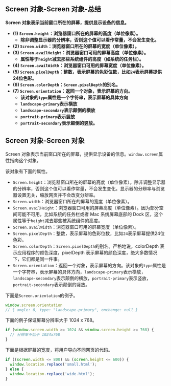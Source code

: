 ## Screen 对象-Screen 对象-总结

**Screen 对象表示当前窗口所在的屏幕，提供显示设备的信息。**

- **(1) `Screen.height`：浏览器窗口所在的屏幕的高度（单位像素）。**
  - **除非调整显示器的分辨率，否则这个值可以看作常量，不会发生变化。**
- **(2) `Screen.width`：浏览器窗口所在的屏幕的宽度（单位像素）。**
- **(3) `Screen.availHeight`：浏览器窗口可用的屏幕高度（单位像素）。**
  - **属性等于`height`减去那些系统组件的高度（如系统的任务栏）。**
- **(4) `Screen.availWidth`：浏览器窗口可用的屏幕宽度（单位像素）。**
- **(5) `Screen.pixelDepth`：整数，表示屏幕的色彩位数，比如`24`表示屏幕提供24位色彩。**
- **(6) `Screen.colorDepth`：`Screen.pixelDepth`的别名。**
- **(7) `Screen.orientation`：返回一个对象，表示屏幕的方向。**
  - **该对象的`type`属性是一个字符串，表示屏幕的具体方向**
  - **`landscape-primary`表示横放**
  - **`landscape-secondary`表示颠倒的横放**
  - **`portrait-primary`表示竖放**
  - **`portrait-secondary`表示颠倒的竖放。**

## Screen 对象-Screen 对象

Screen 对象表示当前窗口所在的屏幕，提供显示设备的信息。`window.screen`属性指向这个对象。

该对象有下面的属性。

- `Screen.height`：浏览器窗口所在的屏幕的高度（单位像素）。除非调整显示器的分辨率，否则这个值可以看作常量，不会发生变化。显示器的分辨率与浏览器设置无关，缩放网页并不会改变分辨率。
- `Screen.width`：浏览器窗口所在的屏幕的宽度（单位像素）。
- `Screen.availHeight`：浏览器窗口可用的屏幕高度（单位像素）。因为部分空间可能不可用，比如系统的任务栏或者 Mac 系统屏幕底部的 Dock 区，这个属性等于`height`减去那些被系统组件的高度。
- `Screen.availWidth`：浏览器窗口可用的屏幕宽度（单位像素）。
- `Screen.pixelDepth`：整数，表示屏幕的色彩位数，比如`24`表示屏幕提供24位色彩。
- `Screen.colorDepth`：`Screen.pixelDepth`的别名。严格地说，colorDepth 表示应用程序的颜色深度，pixelDepth 表示屏幕的颜色深度，绝大多数情况下，它们都是同一件事。
- `Screen.orientation`：返回一个对象，表示屏幕的方向。该对象的`type`属性是一个字符串，表示屏幕的具体方向，`landscape-primary`表示横放，`landscape-secondary`表示颠倒的横放，`portrait-primary`表示竖放，`portrait-secondary`表示颠倒的竖放。

下面是`Screen.orientation`的例子。

```javascript
window.screen.orientation
// { angle: 0, type: "landscape-primary", onchange: null }
```

下面的例子保证屏幕分辨率大于 1024 x 768。

```javascript
if (window.screen.width >= 1024 && window.screen.height >= 768) {
  // 分辨率不低于 1024x768
}
```

下面是根据屏幕的宽度，将用户导向不同网页的代码。

```javascript
if ((screen.width <= 800) && (screen.height <= 600)) {
  window.location.replace('small.html');
} else {
  window.location.replace('wide.html');
}
```
